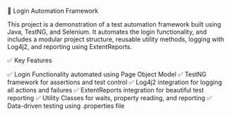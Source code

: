 🧪 Login Automation Framework

This project is a demonstration of a test automation framework built using Java, TestNG, and Selenium. It automates the login functionality, and includes a modular project structure, reusable utility methods, logging with Log4j2, and reporting using ExtentReports.


✅ Key Features

✅ Login Functionality automated using Page Object Model
✅ TestNG framework for assertions and test control
✅ Log4j2 integration for logging all actions and failures
✅ ExtentReports integration for beautiful test reporting
✅ Utility Classes for waits, property reading, and reporting
✅ Data-driven testing using .properties file
